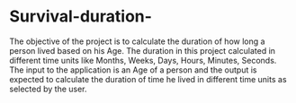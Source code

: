 # Survival-duration-
The objective of the project is to calculate the duration of how long a person lived based on his Age.
The duration in this project calculated in different time units like Months, Weeks, Days, Hours, Minutes, Seconds.
The input to the application is an Age of a person and the output is expected to calculate the duration of time he lived in different time units as selected by the user.
